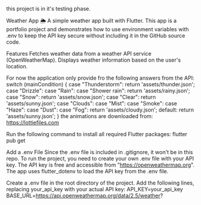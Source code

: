 this project is in it's testing phase.

Weather App 🌦️
A simple weather app built with Flutter. This app is a portfolio project and demonstrates how to use environment variables with .env to keep the API key secure without including it in the GitHub source code.

Features
Fetches weather data from a weather API service (OpenWeatherMap).
Displays weather information based on the user's location.

For now the application only provide fro the following answers from the API:
 switch (mainCondition) {
      case "Thunderstorm":
        return 'assets/thunder.json';
      case "Drizzle":
      case "Rain":
      case "Shower rain":
        return 'assets/rainy.json';
      case "Snow":
        return 'assets/snow.json';
      case "Clear":
        return 'assets/sunny.json';
      case "Clouds":
      case "Mist":
      case "Smoke":
      case "Haze":
      case "Dust":
      case "Fog":
        return 'assets/cloudy.json';
      default:
        return 'assets/sunny.json';
    }
    the animations are downloaded from: https://lottiefiles.com
    
Run the following command to install all required Flutter packages:
flutter pub get

Add a .env File
Since the .env file is included in .gitignore, it won't be in this repo. To run the project, you need to create your own .env file with your API key.
The API key is free and accessible from "https://openweathermap.org".
The app uses flutter_dotenv to load the API key from the .env file.

Create a .env file in the root directory of the project.
Add the following lines, replacing your_api_key with your actual API key:
API_KEY=your_api_key
BASE_URL=https://api.openweathermap.org/data/2.5/weather?


